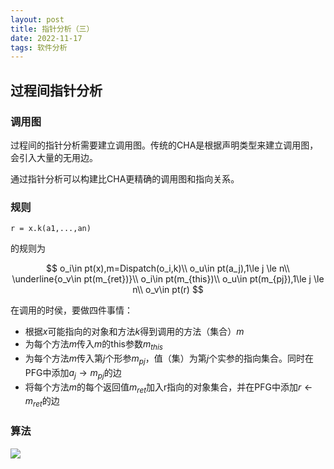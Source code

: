 ```yaml
---
layout: post
title: 指针分析（三）
date: 2022-11-17
tags: 软件分析
---
```


## 过程间指针分析

### 调用图

过程间的指针分析需要建立调用图。传统的CHA是根据声明类型来建立调用图，会引入大量的无用边。

通过指针分析可以构建比CHA更精确的调用图和指向关系。

### 规则

```
r = x.k(a1,...,an)
```

的规则为


$$
o_i\in pt(x),m=Dispatch(o_i,k)\\
o_u\in pt(a_j),1\le j \le n\\
\underline{o_v\in pt(m_{ret})}\\
o_i\in pt(m_{this})\\
o_u\in pt(m_{pj}),1\le j \le n\\
o_v\in pt(r)
$$


在调用的时侯，要做四件事情：

- 根据$x$可能指向的对象和方法$k$得到调用的方法（集合）$m$
- 为每个方法$m$传入$m$的this参数$m_{this}$
- 为每个方法$m$传入第$j$个形参$m_{pj}$，值（集）为第$j$个实参的指向集合。同时在PFG中添加$a_j\rightarrow m_{pj}$的边
- 将每个方法$m$的每个返回值$m_{ret}$加入r指向的对象集合，并在PFG中添加$r\leftarrow m_{ret}$的边

### 算法

![](https://newtank1.github.io/assets/images/QQ截图20221117191822.png)